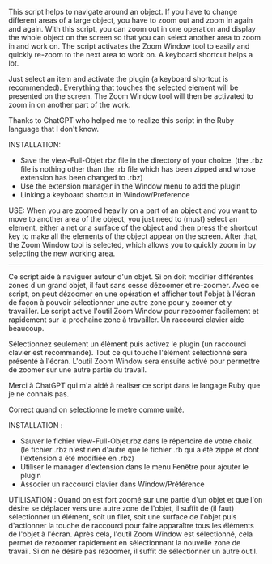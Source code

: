 

This script helps to navigate around an object. If you have to change different areas of a large object, you have to zoom out and zoom in again and again. With this script, you can zoom out in one operation and display the whole object on the screen so that you can select another area to zoom in and work on. The script activates the Zoom Window tool to easily and quickly re-zoom to the next area to work on. A keyboard shortcut helps a lot.

Just select an item and activate the plugin (a keyboard shortcut is recommended). Everything that touches the selected element will be presented on the screen. The Zoom Window tool will then be activated to zoom in on another part of the work.

Thanks to ChatGPT who helped me to realize this script in the Ruby language that I don't know.

INSTALLATION: 
 - Save the view-Full-Objet.rbz file in the directory of your choice. (the .rbz file is nothing other than the .rb file which has been zipped and whose extension has been changed to .rbz)
 - Use the extension manager in the Window menu to add the plugin
 - Linking a keyboard shortcut in Window/Preference

USE: 
 When you are zoomed heavily on a part of an object and you want to move to another area of the object, you just need to (must) select an element, either a net or a surface of the object and then press the shortcut key to make all the elements of the object appear on the screen. 
 After that, the Zoom Window tool is selected, which allows you to quickly zoom in by selecting the new working area.

------------------------------------------------------

Ce script aide à naviguer autour d'un objet. Si on doit modifier différentes zones d'un grand objet, 
il faut sans cesse dézoomer et re-zoomer. Avec ce script, on peut dézoomer en une opération et afficher 
tout l'objet à l'écran de façon à pouvoir sélectionner une autre zone pour y zoomer et y travailler.
Le script active l'outil Zoom Window pour rezoomer facilement et rapidement sur la prochaine zone à travailler. 
Un raccourci clavier aide beaucoup.

Sélectionnez seulement un élément puis activez le plugin (un raccourci clavier est recommandé). Tout ce qui touche l'élément sélectionné sera présenté à l'écran.
L'outil Zoom Window sera ensuite activé pour permettre de zoomer sur une autre partie du travail.

Merci à ChatGPT qui m'a aidé à réaliser ce script dans le  langage Ruby que je ne connais pas.

Correct quand on selectionne le metre comme unité.


INSTALLATION : 
 - Sauver le fichier view-Full-Objet.rbz dans le répertoire de votre choix. (le fichier .rbz n'est rien d'autre que le fichier .rb qui a été zippé et dont l'extension a été modifiée en .rbz)
 - Utiliser le manager d'extension dans le menu Fenêtre pour ajouter le plugin
 - Associer un raccourci clavier dans Window/Préférence

UTILISATION : 
 Quand on est fort zoomé sur une partie d'un objet et que l'on désire se déplacer vers une autre zone de l'objet, il suffit de (il faut) sélectionner un élément, soit un filet, soit une surface de l'objet puis d'actionner  la touche de raccourci pour faire apparaître tous les éléments de l'objet à l'écran. 
 Après cela, l'outil Zoom Window est sélectionné, cela permet de rezoomer rapidement en sélectionnant la nouvelle zone de travail.
 Si on ne désire pas rezoomer, il suffit de sélectionner un autre outil.
